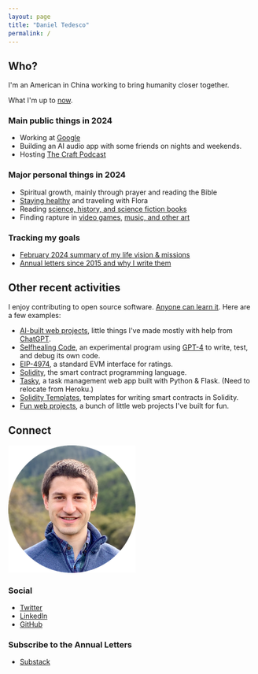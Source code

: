 ```yaml
---
layout: page
title: "Daniel Tedesco"
permalink: /
---
```


## Who?

I'm an American in China working to bring humanity closer together.

What I'm up to [now](/now.md/).

### Main public things in 2024

- Working at [Google](https://about.google/)
- Building an AI audio app with some friends on nights and weekends.
- Hosting [The Craft Podcast](https://www.youtube.com/@thecraftpodcast)

### Major personal things in 2024

- Spiritual growth, mainly through prayer and reading the Bible
- [Staying healthy](/health.md/) and traveling with Flora
- Reading [science, history, and science fiction books](/books.md/)
- Finding rapture in [video games,](/games.md/) [music, and other art](/art.md/)

### Tracking my goals

- [February 2024 summary of my life vision & missions](/life-plan-summary-2024-02.md/)
- [Annual letters since 2015 and why I write them](https://mirror.xyz/0x072408eA37972B83720693D158a85D98A8316340/Y2l7o7Cx41l6jEwVZT5zgRZDqMAXB6LfDA7FL7-QV8I)

## Other recent activities

I enjoy contributing to open source software. [Anyone can learn it](/oss.md/). Here are a few examples:

- [AI-built web projects](/web.md/), little things I've made mostly with help from [ChatGPT](https://chatgpt.com/).
- [Selfhealing Code](https://github.com/dtedesco1/selfhealing-code), an experimental program using [GPT-4](https://openai.com/research/gpt-4) to write, test, and debug its own code.
- [EIP-4974](https://eips.ethereum.org/EIPS/eip-4974), a standard EVM interface for ratings.
- [Solidity](https://github.com/ethereum/solidity), the smart contract programming language.
- [Tasky](https://dt-tasky.herokuapp.com/), a task management web app built with Python & Flask. (Need to relocate from Heroku.)
- [Solidity Templates](https://github.com/fulldecent/solidity-template), templates for writing smart contracts in Solidity.
- [Fun web projects](/web-projects/organic-background-1.html), a bunch of little web projects I've built for fun.
<!-- - [Web3 Analytics Demo](https://github.com/allenday/web3-analytics-demo), a demo project connecting Google Analytics with Ethereum addresses -->

## Connect

![Daniel Tedesco](headshot.png)

### Social

- [Twitter](https://twitter.com/dtedesco1)
- [LinkedIn](https://www.linkedin.com/in/danieltedesco/)
- [GitHub](https://github.com/dtedesco1)

### Subscribe to the Annual Letters

- [Substack](https://danieltedesco.substack.com/)

<!-- Broken iframe:  <iframe src="https://dtedesco1.substack.com/embed" width="480" height="320" style="border:1px solid #EEE; background:white;" frameborder="0" scrolling="no"></iframe> -->
